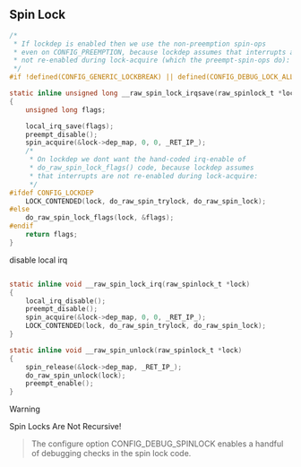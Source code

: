 


## Spin Lock


```c
/*
 * If lockdep is enabled then we use the non-preemption spin-ops
 * even on CONFIG_PREEMPTION, because lockdep assumes that interrupts are
 * not re-enabled during lock-acquire (which the preempt-spin-ops do):
 */
#if !defined(CONFIG_GENERIC_LOCKBREAK) || defined(CONFIG_DEBUG_LOCK_ALLOC)

static inline unsigned long __raw_spin_lock_irqsave(raw_spinlock_t *lock)
{
	unsigned long flags;

	local_irq_save(flags);
	preempt_disable();
	spin_acquire(&lock->dep_map, 0, 0, _RET_IP_);
	/*
	 * On lockdep we dont want the hand-coded irq-enable of
	 * do_raw_spin_lock_flags() code, because lockdep assumes
	 * that interrupts are not re-enabled during lock-acquire:
	 */
#ifdef CONFIG_LOCKDEP
	LOCK_CONTENDED(lock, do_raw_spin_trylock, do_raw_spin_lock);
#else
	do_raw_spin_lock_flags(lock, &flags);
#endif
	return flags;
}
```

disable local irq
```c

static inline void __raw_spin_lock_irq(raw_spinlock_t *lock)
{
	local_irq_disable();
	preempt_disable();
	spin_acquire(&lock->dep_map, 0, 0, _RET_IP_);
	LOCK_CONTENDED(lock, do_raw_spin_trylock, do_raw_spin_lock);
}
```



```c
static inline void __raw_spin_unlock(raw_spinlock_t *lock)
{
	spin_release(&lock->dep_map, _RET_IP_);
	do_raw_spin_unlock(lock);
	preempt_enable();
}
```
> [!WARNING]
> 
> Spin Locks Are Not Recursive!



> The configure option CONFIG_DEBUG_SPINLOCK enables a handful of debugging checks in the spin lock code. 